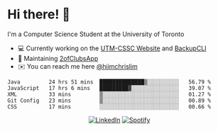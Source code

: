 # Hi there! 👋
I'm a Computer Science Student at the University of Toronto

- 💻 Currently working on the [UTM-CSSC Website](https://github.com/UTM-CSSC) and [BackupCLI](https://github.com/BackupHub/BackupCLI)
- 🔨 Maintaining [2ofClubsApp](https://github.com/2ofClubsApp)
- ✉️ You can reach me here [@hiimchrislim](mailto:hello@hiimchrislim.co)

<!--START_SECTION:waka-->
```text
Java         24 hrs 51 mins  ██████████████▒░░░░░░░░░░   56.79 % 
JavaScript   17 hrs 6 mins   █████████▓░░░░░░░░░░░░░░░   39.07 % 
XML          33 mins         ▒░░░░░░░░░░░░░░░░░░░░░░░░   01.27 % 
Git Config   23 mins         ▒░░░░░░░░░░░░░░░░░░░░░░░░   00.89 % 
CSS          17 mins         ░░░░░░░░░░░░░░░░░░░░░░░░░   00.66 % 
```
<!--END_SECTION:waka-->

<div align="center">
<a href="https://www.linkedin.com/in/hiimchrislim" target="_blank"><img src="https://img.shields.io/badge/LinkedIn-%230077B5.svg?&style=flat-square&logo=linkedin&logoColor=white" alt="LinkedIn"></a>
<a href="https://open.spotify.com/user/clim1231" target="_blank"><img src="https://img.shields.io/badge/Spotify-%231ED760.svg?&style=flat-square&logo=spotify&logoColor=white" alt="Spotify"></a>

</div>
